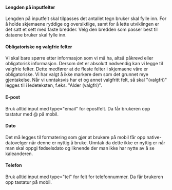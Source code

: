 #### Lengden på inputfelter
Lengden på inputfelt skal tilpasses det antallet tegn bruker skal fylle inn. For å holde skjemaene ryddige og oversiktlige, samt for å lette utviklingen er det satt et sett med faste bredder. Velg den bredden som passer best til dataene bruker skal fylle inn.

#### Obligatoriske og valgfrie felter
Vi skal bare spørre etter informasjon som vi må ha, altså påkrevd eller obligatorisk informasjon. Dersom det er absolutt nødvendig kan vi legge til valgfrie felter. Dette medfører at de fleste felter i skjemaene våre er obligatoriske. Vi har valgt å ikke markere dem som det grunnet mye gjentakelse. Når vi unntaksvis har et og annet valgfritt felt, så skal "(valgfri)" legges til i ledeteksten, f.eks. "Alder (valgfri)".

#### E-post
Bruk alltid input med type="email" for epostfelt. Da får brukeren opp tastatur med @ på mobil.

#### Dato
Det må legges til formatering som gjør at brukere på mobil får opp native-datovelger når denne er nyttig å bruke. Unntak da dette ikke er nyttig er når man skal oppgi fødselsdato og liknende der man ikke har nytte av å se kaleanderen.

#### Telefon
Bruk alltid input med type="tel" for felt for telefonnummer. Da får brukeren opp tastatur på mobil.
